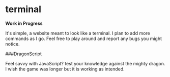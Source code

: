 # terminal

****Work in Progress****

It's simple, a website meant to look like a terminal. I plan to add more commands as I go.
Feel free to play around and report any bugs you might notice.

###DragonScript

Feel savvy with JavaScript? test your knowledge against the mighty dragon.
I wish the game was longer but it is working as intended.
